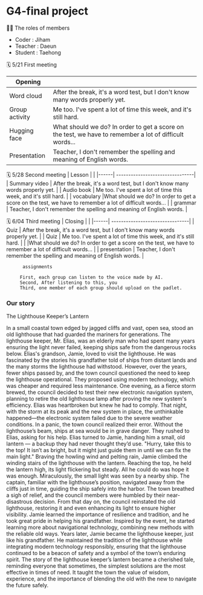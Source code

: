 # G4-final project
🙌🏻 The roles of members

+ Coder : Jiham
+ Teacher : Daeun 
+ Student : Taehong

🗓 5/21 First meeting

| Opening |  |
|------| --------------------------------|
| Word cloud | After the break, it's a word test, but I don't know many words properly yet. |
| Group activity | Me too. I've spent a lot of time this week, and it's still hard. |
| Hugging face |What should we do? In order to get a score on the test, we have to remember a lot of difficult words... |
| Presentation | Teacher, I don't remember the spelling and meaning of English words. |

🗓 5/28 Second meeting 
| Lesson |  |
|------| --------------------------------|
| Summary video | After the break, it's a word test, but I don't know many words properly yet. |
| Audio book | Me too. I've spent a lot of time this week, and it's still hard. |
| vocabulary |What should we do? In order to get a score on the test, we have to remember a lot of difficult words... |
| grammar | Teacher, I don't remember the spelling and meaning of English words. |

🗓 6/04 Third meeting
| Closing |  |
|------| --------------------------------|
| Quiz | After the break, it's a word test, but I don't know many words properly yet. |
| Quiz | Me too. I've spent a lot of time this week, and it's still hard. |
|  |What should we do? In order to get a score on the test, we have to remember a lot of difficult words... |
| presentation | Teacher, I don't remember the spelling and meaning of English words. |


          assignments
          
         First, each group can listen to the voice made by AI.
         Second, After listening to this, you 
         Third, one member of each group should upload on the padlet. 
         
          
          

### Our story
The Lighthouse Keeper’s Lantern

In a small coastal town edged by jagged cliffs and vast, open sea, stood an old lighthouse that had guarded the mariners for generations. The lighthouse keeper, Mr. Elias, was an elderly man who had spent many years ensuring the light never failed, keeping ships safe from the dangerous rocks below.
Elias's grandson, Jamie, loved to visit the lighthouse. He was fascinated by the stories his grandfather told of ships from distant lands and the many storms the lighthouse had withstood. However, over the years, fewer ships passed by, and the town council questioned the need to keep the lighthouse operational. They proposed using modern technology, which was cheaper and required less maintenance.
One evening, as a fierce storm brewed, the council decided to test their new electronic navigation system, planning to retire the old lighthouse lamp after proving the new system's efficiency. Elias was heartbroken but knew he had to comply. That night, with the storm at its peak and the new system in place, the unthinkable happened—the electronic system failed due to the severe weather conditions.
In a panic, the town council realized their error. Without the lighthouse’s beam, ships at sea would be in grave danger. They rushed to Elias, asking for his help. Elias turned to Jamie, handing him a small, old lantern — a backup they had never thought they’d use. "Hurry, take this to the top! It isn’t as bright, but it might just guide them in until we can fix the main light."
Braving the howling wind and pelting rain, Jamie climbed the winding stairs of the lighthouse with the lantern. Reaching the top, he held the lantern high, its light flickering but steady. All he could do was hope it was enough.
Miraculously, the small light was seen by a nearby ship. The captain, familiar with the lighthouse’s position, navigated away from the cliffs just in time, guiding the ship safely into the harbor. The town breathed a sigh of relief, and the council members were humbled by their near-disastrous decision.
From that day on, the council reinstated the old lighthouse, restoring it and even enhancing its light to ensure higher visibility. Jamie learned the importance of resilience and tradition, and he took great pride in helping his grandfather. Inspired by the event, he started learning more about navigational technology, combining new methods with the reliable old ways.
Years later, Jamie became the lighthouse keeper, just like his grandfather. He maintained the tradition of the lighthouse while integrating modern technology responsibly, ensuring that the lighthouse continued to be a beacon of safety and a symbol of the town’s enduring spirit.
The story of the lighthouse keeper’s lantern became a cherished tale, reminding everyone that sometimes, the simplest solutions are the most effective in times of need. It taught the town the value of wisdom, experience, and the importance of blending the old with the new to navigate the future safely.

